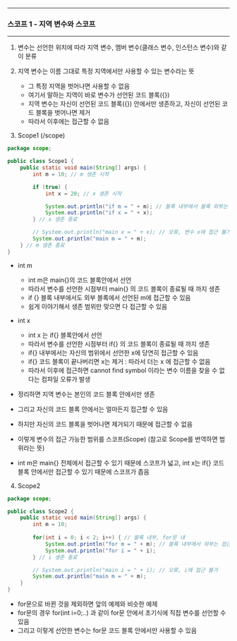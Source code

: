 -----
### 스코프 1 - 지역 변수와 스코프
-----
1. 변수는 선언한 위치에 따라 지역 변수, 멤버 변수(클래스 변수, 인스턴스 변수)와 같이 분류
2. 지역 변수는 이름 그대로 특정 지역에서만 사용할 수 있는 변수라는 뜻
   - 그 특정 지역을 벗어나면 사용할 수 없음
   - 여기서 말하는 지역이 바로 변수가 선언된 코드 블록({})
   - 지역 변수는 자신이 선언된 코드 블록({}) 안에서만 생존하고, 자신이 선언된 코드 블록을 벗어나면 제거
   - 따라서 이후에는 접근할 수 없음

3. Scope1 (/scope)
```java
package scope;

public class Scope1 {
    public static void main(String[] args) {
        int m = 10; // m 생존 시작

        if (true) {
            int x = 20; // x 생존 시작

            System.out.println("if m = " + m); // 블록 내부에서 블록 외부는 접근 가능
            System.out.println("if x = " + x);
        } // x 생존 종료

        // System.out.println("main x = " + x); // 오류, 변수 x에 접근 불가
        System.out.println("main m = " + m);
    } // m 생존 종료
}
```
  - int m
      + int m은 main{}의 코드 블록안에서 선언
      + 따라서 변수를 선언한 시점부터 main{} 의 코드 블록이 종료될 때 까지 생존
      + if {} 블록 내부에서도 외부 블록에서 선언된 m에 접근할 수 있음
      + 쉽게 이야기해서 생존 범위만 맞으면 다 접근할 수 있음

   - int x
      + int x 는 if{} 블록안에서 선언
      + 따라서 변수를 선언한 시점부터 if{} 의 코드 블록이 종료될 때 까지 생존
      + if{} 내부에서는 자신의 범위에서 선언한 x에 당연히 접근할 수 있음
      + if{} 코드 블록이 끝나버리면 x는 제거 : 따라서 더는 x 에 접근할 수 없음
      + 따라서 이후에 접근하면 cannot find symbol 이라는 변수 이름을 찾을 수 없다는 컴파일 오류가 발생

   - 정리하면 지역 변수는 본인의 코드 블록 안에서만 생존
   - 그리고 자신의 코드 블록 안에서는 얼마든지 접근할 수 있음
   - 하지만 자신의 코드 블록을 벗어나면 제거되기 때문에 접근할 수 없음
   - 이렇게 변수의 접근 가능한 범위를 스코프(Scope) (참고로 Scope를 번역하면 범위라는 뜻)
   - int m은 main{} 전체에서 접근할 수 있기 때문에 스코프가 넓고, int x는 if{} 코드 블록 안에서만 접근할 수 있기 때문에 스코프가 좁음

4. Scope2
```java
package scope;

public class Scope2 {
    public static void main(String[] args) {
        int m = 10;
        
        for(int i = 0; i < 2; i++) { // 블록 내부, for문 내
            System.out.println("for m = " + m); // 블록 내부에서 외부는 접근 가능
            System.out.println("for i = " + i);
        } // i 생존 종료

        // System.out.println("main i = " + i); // 오류, i에 접근 불가
        System.out.println("main m = " + m);
    }
}
```
  - for문으로 바뀐 것을 제외하면 앞의 예제와 비슷한 예제
  - for문의 경우 for(int i=0;..) 과 같이 for문 안에서 초기식에 직접 변수를 선언할 수 있음
  - 그리고 이렇게 선언한 변수는 for문 코드 블록 안에서만 사용할 수 있음
